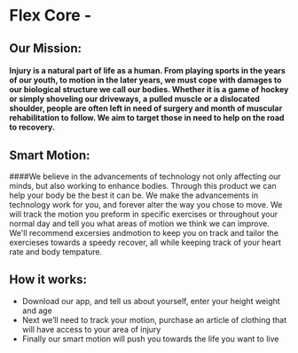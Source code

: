 # Flex Core -

## Our Mission:
#### Injury is a natural part of life as a human. From playing sports in the years of our youth, to motion in the later years, we must cope with damages to our biological structure we call our bodies.  Whether it is a game of hockey or simply shoveling our driveways, a pulled muscle or a dislocated shoulder, people are often left in need of surgery and month of muscular rehabilitation to follow. We aim to target those in need to help on the road to recovery.


## Smart Motion:
####We believe in the advancements of technology not only affecting our minds, but also working to enhance bodies. Through this product we can help your body be the best it can be. We make the advancements in technology work for you, and forever alter the way you chose to move. We will track the motion you preform in specific exercises or throughout your normal day and tell you what areas of motion we think we can improve. We'll recommend excersies andmotion to keep you on track and tailor the exercieses towards a speedy recover, all while keeping track of your heart rate and body tempature.


## How it works:
* Download our app, and tell us about yourself, enter your height weight and age
* Next we’ll need to track your motion, purchase an article of clothing that will have access to your area of injury
* Finally our smart motion will push you towards the life you want to live